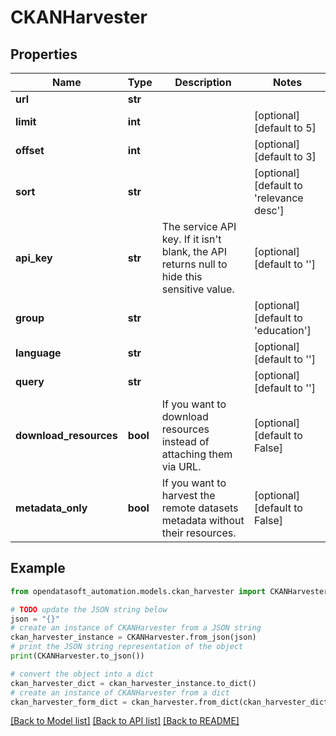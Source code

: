 # CKANHarvester


## Properties

Name | Type | Description | Notes
------------ | ------------- | ------------- | -------------
**url** | **str** |  | 
**limit** | **int** |  | [optional] [default to 5]
**offset** | **int** |  | [optional] [default to 3]
**sort** | **str** |  | [optional] [default to 'relevance desc']
**api_key** | **str** | The service API key. If it isn&#39;t blank, the API returns null to hide this sensitive value. | [optional] [default to '']
**group** | **str** |  | [optional] [default to 'education']
**language** | **str** |  | [optional] [default to '']
**query** | **str** |  | [optional] [default to '']
**download_resources** | **bool** | If you want to download resources instead of attaching them via URL. | [optional] [default to False]
**metadata_only** | **bool** | If you want to harvest the remote datasets metadata without their resources. | [optional] [default to False]

## Example

```python
from opendatasoft_automation.models.ckan_harvester import CKANHarvester

# TODO update the JSON string below
json = "{}"
# create an instance of CKANHarvester from a JSON string
ckan_harvester_instance = CKANHarvester.from_json(json)
# print the JSON string representation of the object
print(CKANHarvester.to_json())

# convert the object into a dict
ckan_harvester_dict = ckan_harvester_instance.to_dict()
# create an instance of CKANHarvester from a dict
ckan_harvester_form_dict = ckan_harvester.from_dict(ckan_harvester_dict)
```
[[Back to Model list]](../README.md#documentation-for-models) [[Back to API list]](../README.md#documentation-for-api-endpoints) [[Back to README]](../README.md)


